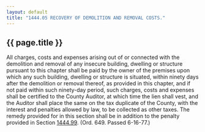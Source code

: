 ```yaml
---
layout: default 
title: "1444.05 RECOVERY OF DEMOLITION AND REMOVAL COSTS."
---
```


{{ page.title }}
----------------

All charges, costs and expenses arising out of or connected with the
demolition and removal of any insecure building, dwelling or structure
pursuant to this chapter shall be paid by the owner of the premises upon
which any such building, dwelling or structure is situated, within
ninety days after the demolition or removal thereof, as provided in this
chapter, and if not paid within such ninety-day period, such charges,
costs and expenses shall be certified to the County Auditor, at which
time the lien shall vest, and the Auditor shall place the same on the
tax duplicate of the County, with the interest and penalties allowed by
law, to be collected as other taxes. The remedy provided for in this
section shall be in addition to the penalty provided in Section
[1444.99](574db83a.html). (Ord. 649. Passed 6-16-77.)
